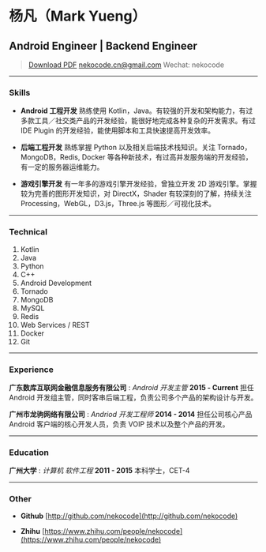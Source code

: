 # 杨凡（Mark Yueng）
## Android Engineer | Backend Engineer

> [Download PDF](resume.pdf)
> [nekocode.cn@gmail.com](nekocode.cn@gmail.com)
> Wechat: nekocode

---

### Skills

* **Android 工程开发**
  熟练使用 Kotlin，Java。有较强的开发和架构能力，有过多款工具／社交类产品的开发经验，能很好地完成各种复杂的开发需求。有过 IDE Plugin 的开发经验，能使用脚本和工具快速提高开发效率。

* **后端工程开发**
  熟练掌握 Python 以及相关后端技术栈知识。关注 Tornado，MongoDB，Redis, Docker 等各种新技术，有过高并发服务端的开发经验，有一定的服务器运维能力。

* **游戏引擎开发**
  有一年多的游戏引擎开发经验，曾独立开发 2D 游戏引擎。掌握较为完善的图形开发知识，对 DirectX，Shader 有较深刻的了解，持续关注 Processing，WebGL，D3.js，Three.js 等图形／可视化技术。 

---

### Technical

1. Kotlin
1. Java
1. Python
1. C++
1. Android Development
1. Tornado
1. MongoDB
1. MySQL
1. Redis
1. Web Services / REST
1. Docker
1. Git

---

### Experience

**广东数库互联网金融信息服务有限公司** : *Android 开发主管*    __2015 - Current__
 担任 Android 开发组主管，同时客串后端工程，负责公司多个产品的架构设计与开发。

**广州市龙驹网络有限公司** : *Andriod 开发工程师*    __2014 - 2014__
 担任公司核心产品 Android 客户端的核心开发人员，负责 VOIP 技术以及整个产品的开发。

---

### Education

**广州大学** : *计算机 软件工程*    __2011 - 2015__
 本科学士，CET-4
  
---

### Other

* **Github**
  [http://github.com/nekocode](http://github.com/nekocode)
  
* **Zhihu**
  [https://www.zhihu.com/people/nekocode](https://www.zhihu.com/people/nekocode)
